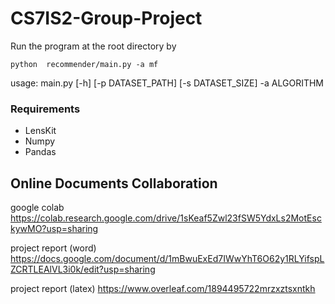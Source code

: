 # CS7IS2-Group-Project
Run the program at the root directory by

`python  recommender/main.py -a mf`

usage: main.py [-h] [-p DATASET_PATH] [-s DATASET_SIZE] -a ALGORITHM

### Requirements
    
* LensKit
* Numpy
* Pandas


## Online Documents Collaboration 

google colab
https://colab.research.google.com/drive/1sKeaf5Zwl23fSW5YdxLs2MotEsckywMO?usp=sharing

project report (word)
https://docs.google.com/document/d/1mBwuExEd7IWwYhT6O62y1RLYifspLZCRTLEAlVL3i0k/edit?usp=sharing

project report (latex)
https://www.overleaf.com/1894495722mrzxztsxntkh


